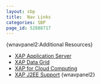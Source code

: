 ```yaml
---
layout: sbp
title:  Nav Links
categories: SBP
page_id: 52888717
---
```


{wnavpanel2:Additional Resources}
- [XAP Application Server](http://www.gigaspaces.com/xap)
- [XAP Data Grid](http://www.gigaspaces.com/datagrid)
- [XAP for Cloud Computing](http://www.gigaspaces.com/cloud)
- [XAP J2EE Support](http://www.gigaspaces.com/j2ee)
{wnavpanel2}
